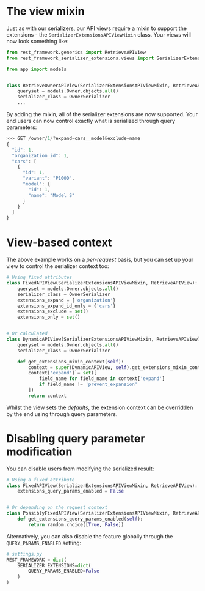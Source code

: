 # The view mixin
Just as with our serializers, our API views require a mixin to support the
extensions - the `SerializerExtensionsAPIViewMixin` class. Your views will now
look something like:

```py
from rest_framework.generics import RetrieveAPIView
from rest_framework_serializer_extensions.views import SerializerExtensionsAPIViewMixin

from app import models


class RetrieveOwnerAPIView(SerializerExtensionsAPIViewMixin, RetrieveAPIView):
    queryset = models.Owner.objects.all()
    serializer_class = OwnerSerializer
    ...
```

By adding the mixin, all of the serializer extensions are now supported.
Your end users can now control exactly what is serialized through query
parameters:

```js
>>> GET /owner/1/?expand=cars__model&exclude=name
{
  "id": 1,
  "organization_id": 1,
  "cars": [
    {
      "id": 1,
      "variant": "P100D",
      "model": {
        "id": 1,
        "name": "Model S"
      }
    }
  ]
}
```

# View-based context
The above example works on a *per-request* basis, but you can set up your
view to control the serializer context too:

```py
# Using fixed attributes
class FixedAPIView(SerializerExtensionsAPIViewMixin, RetrieveAPIView):
    queryset = models.Owner.objects.all()
    serializer_class = OwnerSerializer
    extensions_expand = {'organization'}
    extensions_expand_id_only = {'cars'}
    extensions_exclude = set()
    extensions_only = set()


# Or calculated
class DynamicAPIView(SerializerExtensionsAPIViewMixin, RetrieveAPIView):
    queryset = models.Owner.objects.all()
    serializer_class = OwnerSerializer

    def get_extensions_mixin_context(self):
        context = super(DynamicAPIView, self).get_extensions_mixin_context()
        context['expand'] = set([
            field_name for field_name in context['expand']
            if field_name != 'prevent_expansion'
        ])
        return context
```

Whilst the view sets the *defaults*, the extension context can be overridden
by the end using through query parameters.

# Disabling query parameter modification
You can disable users from modifying the serialized result:

```py
# Using a fixed attribute
class FixedAPIView(SerializerExtensionsAPIViewMixin, RetrieveAPIView):
    extensions_query_params_enabled = False


# Or depending on the request context
class PossiblyFixedAPIView(SerializerExtensionsAPIViewMixin, RetrieveAPIView):
    def get_extensions_query_params_enabled(self):
        return random.choice([True, False])
```

Alternatively, you can also disable the feature globally through the
`QUERY_PARAMS_ENABLED` setting:

```py
# settings.py
REST_FRAMEWORK = dict(
    SERIALIZER_EXTENSIONS=dict(
        QUERY_PARAMS_ENABLED=False
    )
)
```
